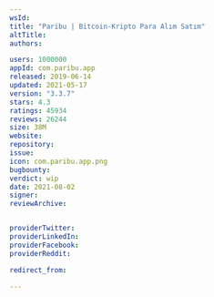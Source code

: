 ```yaml
---
wsId: 
title: "Paribu | Bitcoin-Kripto Para Alım Satım"
altTitle: 
authors:

users: 1000000
appId: com.paribu.app
released: 2019-06-14
updated: 2021-05-17
version: "3.3.7"
stars: 4.3
ratings: 45934
reviews: 26244
size: 38M
website: 
repository: 
issue: 
icon: com.paribu.app.png
bugbounty: 
verdict: wip
date: 2021-08-02
signer: 
reviewArchive:


providerTwitter: 
providerLinkedIn: 
providerFacebook: 
providerReddit: 

redirect_from:

---
```



